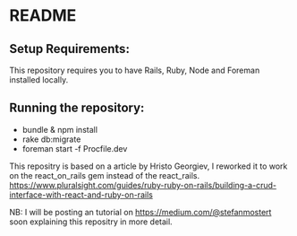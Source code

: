 # README

## Setup Requirements:
This repository requires you to have Rails, Ruby, Node and Foreman installed locally.

## Running the repository:
* bundle & npm install
* rake db:migrate
* foreman start -f Procfile.dev

This repositry is based on a article by Hristo Georgiev, I reworked it to work on the react_on_rails gem instead of the react_rails. 
https://www.pluralsight.com/guides/ruby-ruby-on-rails/building-a-crud-interface-with-react-and-ruby-on-rails

NB: I will be posting an tutorial on https://medium.com/@stefanmostert soon explaining this repositry in more detail.
